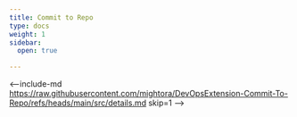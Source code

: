 ```yaml
---
title: Commit to Repo
type: docs
weight: 1
sidebar:
  open: true

---
```



<--include-md https://raw.githubusercontent.com/mightora/DevOpsExtension-Commit-To-Repo/refs/heads/main/src/details.md skip=1 -->